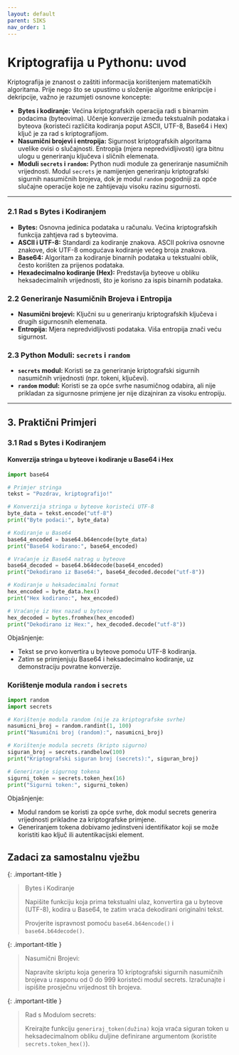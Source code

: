 ```yaml
---
layout: default
parent: SIKS
nav_order: 1
---
```


# Kriptografija u Pythonu: uvod

Kriptografija je znanost o zaštiti informacija korištenjem matematičkih algoritama. Prije nego što se upustimo u složenije algoritme enkripcije i dekripcije, važno je razumjeti osnovne koncepte:

- **Bytes i kodiranje:** Većina kriptografskih operacija radi s binarnim podacima (byteovima). Učenje konverzije između tekstualnih podataka i byteova (koristeći različita kodiranja poput ASCII, UTF-8, Base64 i Hex) ključ je za rad s kriptografijom.
- **Nasumični brojevi i entropija:** Sigurnost kriptografskih algoritama uvelike ovisi o slučajnosti. Entropija (mjera nepredvidljivosti) igra bitnu ulogu u generiranju ključeva i sličnih elemenata.
- **Moduli `secrets` i `random`:** Python nudi module za generiranje nasumičnih vrijednosti. Modul `secrets` je namijenjen generiranju kriptografski sigurnih nasumičnih brojeva, dok je modul `random` pogodniji za opće slučajne operacije koje ne zahtijevaju visoku razinu sigurnosti.

---
### 2.1 Rad s Bytes i Kodiranjem

- **Bytes:** Osnovna jedinica podataka u računalu. Većina kriptografskih funkcija zahtjeva rad s byteovima.
- **ASCII i UTF-8:** Standardi za kodiranje znakova. ASCII pokriva osnovne znakove, dok UTF-8 omogućava kodiranje većeg broja znakova.
- **Base64:** Algoritam za kodiranje binarnih podataka u tekstualni oblik, često korišten za prijenos podataka.
- **Hexadecimalno kodiranje (Hex):** Predstavlja byteove u obliku heksadecimalnih vrijednosti, što je korisno za ispis binarnih podataka.

### 2.2 Generiranje Nasumičnih Brojeva i Entropija

- **Nasumični brojevi:** Ključni su u generiranju kriptografskih ključeva i drugih sigurnosnih elemenata.
- **Entropija:** Mjera nepredvidljivosti podataka. Viša entropija znači veću sigurnost.

### 2.3 Python Moduli: `secrets` i `random`

- **`secrets` modul:** Koristi se za generiranje kriptografski sigurnih nasumičnih vrijednosti (npr. tokeni, ključevi).  
- **`random` modul:** Koristi se za opće svrhe nasumičnog odabira, ali nije prikladan za sigurnosne primjene jer nije dizajniran za visoku entropiju.

---

## 3. Praktični Primjeri

### 3.1 Rad s Bytes i Kodiranjem

#### Konverzija stringa u byteove i kodiranje u Base64 i Hex

```python
import base64

# Primjer stringa
tekst = "Pozdrav, kriptografijo!"

# Konverzija stringa u byteove koristeći UTF-8
byte_data = tekst.encode("utf-8")
print("Byte podaci:", byte_data)

# Kodiranje u Base64
base64_encoded = base64.b64encode(byte_data)
print("Base64 kodirano:", base64_encoded)

# Vraćanje iz Base64 natrag u byteove
base64_decoded = base64.b64decode(base64_encoded)
print("Dekodirano iz Base64:", base64_decoded.decode("utf-8"))

# Kodiranje u heksadecimalni format
hex_encoded = byte_data.hex()
print("Hex kodirano:", hex_encoded)

# Vraćanje iz Hex nazad u byteove
hex_decoded = bytes.fromhex(hex_encoded)
print("Dekodirano iz Hex:", hex_decoded.decode("utf-8"))
```

Objašnjenje:

- Tekst se prvo konvertira u byteove pomoću UTF-8 kodiranja.
- Zatim se primjenjuju Base64 i heksadecimalno kodiranje, uz demonstraciju povratne konverzije.


### Korištenje modula `random` i `secrets`

```python
import random
import secrets

# Korištenje modula random (nije za kriptografske svrhe)
nasumicni_broj = random.randint(1, 100)
print("Nasumični broj (random):", nasumicni_broj)

# Korištenje modula secrets (kripto sigurno)
siguran_broj = secrets.randbelow(100)
print("Kriptografski siguran broj (secrets):", siguran_broj)

# Generiranje sigurnog tokena
sigurni_token = secrets.token_hex(16)
print("Sigurni token:", sigurni_token)
```

Objašnjenje:
- Modul random se koristi za opće svrhe, dok modul secrets generira vrijednosti prikladne za kriptografske primjene.
- Generiranjem tokena dobivamo jedinstveni identifikator koji se može koristiti kao ključ ili autentikacijski element.

## Zadaci za samostalnu vježbu

{: .important-title }
> Bytes i Kodiranje
>
> Napišite funkciju koja prima tekstualni ulaz, konvertira ga u byteove (UTF-8), kodira u Base64, te zatim vraća dekodirani originalni tekst.
>
> Provjerite ispravnost pomoću `base64.b64encode()` i `base64.b64decode()`.

{: .important-title }
> Nasumični Brojevi:
>
> Napravite skriptu koja generira 10 kriptografski sigurnih nasumičnih brojeva u rasponu od 0 do 999 koristeći modul secrets.
> Izračunajte i ispišite prosječnu vrijednost tih brojeva.


{: .important-title }
> Rad s Modulom secrets:
>
> Kreirajte funkciju `generiraj_token(dužina)` koja vraća siguran token u heksadecimalnom obliku duljine definirane argumentom (koristite `secrets.token_hex()`).
